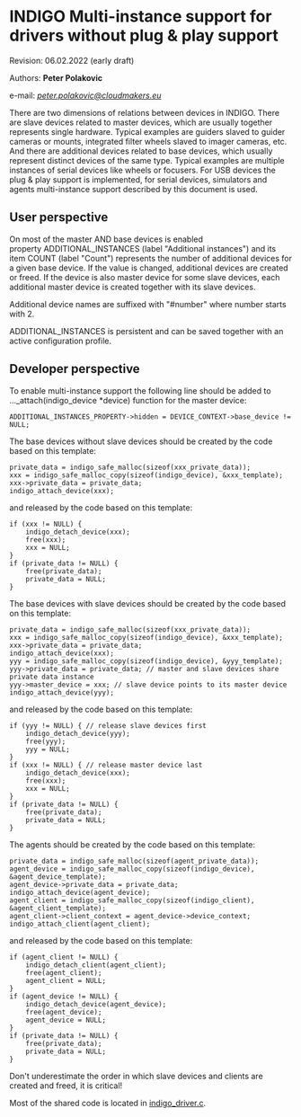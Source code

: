 # INDIGO Multi-instance support for drivers without plug & play support
Revision: 06.02.2022 (early draft)

Authors: **Peter Polakovic**

e-mail: *peter.polakovic@cloudmakers.eu*

There are two dimensions of relations between devices in INDIGO.
There are slave devices related to master devices, which are usually together represents single hardware. Typical examples are guiders slaved to guider cameras or mounts, integrated filter wheels slaved to imager cameras, etc.
And there are additional devices related to base devices, which usually represent distinct devices of the same type. Typical examples are multiple instances of serial devices like wheels or focusers. For USB devices the plug & play support is implemented, for serial devices, simulators and agents multi-instance support described by this document is used.

## User perspective


On most of the master AND base devices is enabled property ADDITIONAL_INSTANCES (label "Additional instances") and its item COUNT (label "Count") represents the number of additional devices for a given base device. If the value is changed, additional devices are created or freed. If the device is also master device for some slave devices, each additional master device is created together with its slave devices.

Additional device names are suffixed with "#number" where number starts with 2.

ADDITIONAL_INSTANCES is persistent and can be saved together with an active configuration profile.

## Developer perspective

To enable multi-instance support the following line should be added to ..._attach(indigo_device *device) function for the master device:

```
ADDITIONAL_INSTANCES_PROPERTY->hidden = DEVICE_CONTEXT->base_device != NULL;
```

The base devices without slave devices should be created by the code based on this template:

```
private_data = indigo_safe_malloc(sizeof(xxx_private_data));
xxx = indigo_safe_malloc_copy(sizeof(indigo_device), &xxx_template);
xxx->private_data = private_data;
indigo_attach_device(xxx);
```

and released by the code based on this template:

```
if (xxx != NULL) {
	indigo_detach_device(xxx);
	free(xxx);
	xxx = NULL;
}
if (private_data != NULL) {
	free(private_data);
	private_data = NULL;
}
```

The base devices with slave devices should be created by the code based on this template:

```
private_data = indigo_safe_malloc(sizeof(xxx_private_data));
xxx = indigo_safe_malloc_copy(sizeof(indigo_device), &xxx_template);
xxx->private_data = private_data;
indigo_attach_device(xxx);
yyy = indigo_safe_malloc_copy(sizeof(indigo_device), &yyy_template);
yyy->private_data = private_data; // master and slave devices share private data instance
yyy->master_device = xxx; // slave device points to its master device
indigo_attach_device(yyy);
```

and released by the code based on this template:

```
if (yyy != NULL) { // release slave devices first
	indigo_detach_device(yyy);
	free(yyy);
	yyy = NULL;
}
if (xxx != NULL) { // release master device last
	indigo_detach_device(xxx);
	free(xxx);
	xxx = NULL;
}
if (private_data != NULL) {
	free(private_data);
	private_data = NULL;
}
```

The agents should be created by the code based on this template:

```
private_data = indigo_safe_malloc(sizeof(agent_private_data));
agent_device = indigo_safe_malloc_copy(sizeof(indigo_device), &agent_device_template);
agent_device->private_data = private_data;
indigo_attach_device(agent_device);
agent_client = indigo_safe_malloc_copy(sizeof(indigo_client), &agent_client_template);
agent_client->client_context = agent_device->device_context;
indigo_attach_client(agent_client);
```

and released by the code based on this template:

```
if (agent_client != NULL) {
	indigo_detach_client(agent_client);
	free(agent_client);
	agent_client = NULL;
}
if (agent_device != NULL) {
	indigo_detach_device(agent_device);
	free(agent_device);
	agent_device = NULL;
}
if (private_data != NULL) {
	free(private_data);
	private_data = NULL;
}
```

Don't underestimate the order in which slave devices and clients are created and freed, it is critical!


Most of the shared code is located in [indigo_driver.c](https://github.com/indigo-astronomy/indigo/blob/master/indigo_libs/indigo_driver.c).



